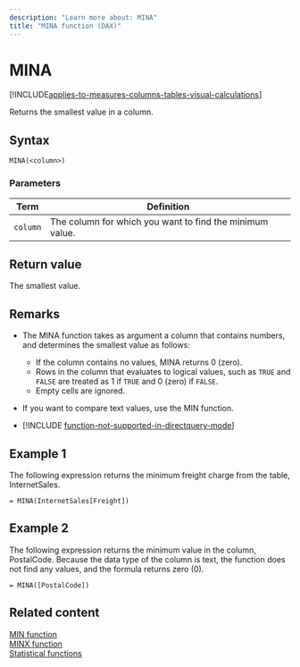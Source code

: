 ```yaml
---
description: "Learn more about: MINA"
title: "MINA function (DAX)"
---
```

# MINA

[!INCLUDE[applies-to-measures-columns-tables-visual-calculations](includes/applies-to-measures-columns-tables-visual-calculations.md)]

Returns the smallest value in a column.
  
## Syntax  
  
```dax
MINA(<column>)  
```
  
### Parameters
  
|Term|Definition|  
|--------|--------------|  
|`column`|The column for which you want to find the minimum value.|  
  
## Return value

The smallest value.  
  
## Remarks

- The MINA function takes as argument a column that contains numbers, and determines the smallest value as follows:  
  - If the column contains no values, MINA returns 0 (zero).  
  - Rows in the column that evaluates to logical values, such as `TRUE` and `FALSE` are treated as 1 if `TRUE` and 0 (zero) if `FALSE`.
  - Empty cells are ignored.  
  
- If you want to compare text values, use the MIN function.

- [!INCLUDE [function-not-supported-in-directquery-mode](includes/function-not-supported-in-directquery-mode.md)]

## Example 1

The following expression returns the minimum freight charge from the table, InternetSales.  
  
```dax
= MINA(InternetSales[Freight])  
```
  
## Example 2

The following expression returns the minimum value in the column, PostalCode. Because the data type of the column is text, the function does not find any values, and the formula returns zero (0).  
  
```dax
= MINA([PostalCode])  
```
  
## Related content

[MIN function](min-function-dax.md)  
[MINX function](minx-function-dax.md)  
[Statistical functions](statistical-functions-dax.md)  
